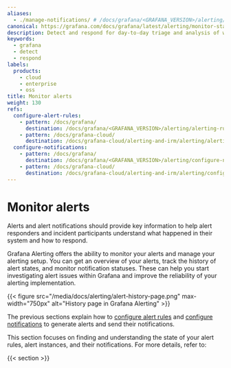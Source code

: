 ```yaml
---
aliases:
  - ./manage-notifications/ # /docs/grafana/<GRAFANA_VERSION>/alerting/manage-notifications/
canonical: https://grafana.com/docs/grafana/latest/alerting/monitor-status/
description: Detect and respond for day-to-day triage and analysis of what’s going on and action you need to take
keywords:
  - grafana
  - detect
  - respond
labels:
  products:
    - cloud
    - enterprise
    - oss
title: Monitor alerts
weight: 130
refs:
  configure-alert-rules:
    - pattern: /docs/grafana/
      destination: /docs/grafana/<GRAFANA_VERSION>/alerting/alerting-rules/
    - pattern: /docs/grafana-cloud/
      destination: /docs/grafana-cloud/alerting-and-irm/alerting/alerting-rules/
  configure-notifications:
    - pattern: /docs/grafana/
      destination: /docs/grafana/<GRAFANA_VERSION>/alerting/configure-notifications/
    - pattern: /docs/grafana-cloud/
      destination: /docs/grafana-cloud/alerting-and-irm/alerting/configure-notifications/
---
```


# Monitor alerts

Alerts and alert notifications should provide key information to help alert responders and incident participants understand what happened in their system and how to respond.

Grafana Alerting offers the ability to monitor your alerts and manage your alerting setup. You can get an overview of your alerts, track the history of alert states, and monitor notification statuses. These can help you start investigating alert issues within Grafana and improve the reliability of your alerting implementation.

{{< figure src="/media/docs/alerting/alert-history-page.png" max-width="750px" alt="History page in Grafana Alerting" >}}

The previous sections explain how to [configure alert rules](ref:configure-alert-rules) and [configure notifications](ref:configure-notifications) to generate alerts and send their notifications.

This section focuses on finding and understanding the state of your alert rules, alert instances, and their notifications. For more details, refer to:

{{< section >}}
